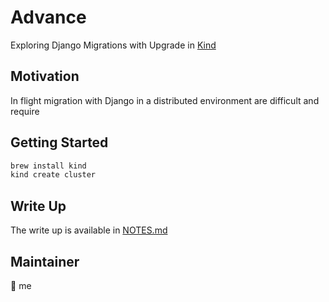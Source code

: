 # Advance

Exploring Django Migrations with Upgrade in [Kind](https://kind.sigs.k8s.io/)

## Motivation

In flight migration with Django in a distributed environment are difficult and require

## Getting Started

```bash
brew install kind
kind create cluster
```

## Write Up

The write up is available in [NOTES.md](./docs/NOTES.md)

## Maintainer

🚀 me
